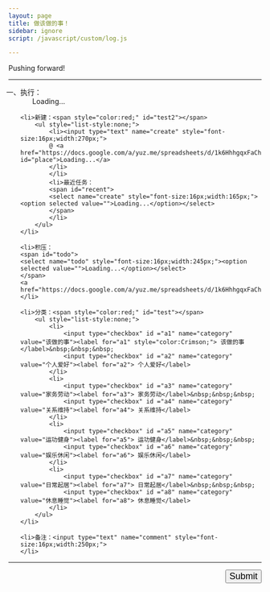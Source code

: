 ```yaml
---
layout: page
title: 做该做的事！
sidebar: ignore
script: /javascript/custom/log.js

---
```


Pushing forward!

---

<form action="https://script.google.com/macros/s/AKfycbxRYZQtTQ3qBQtxU5Q1iMV9_hlgvgALyTyID42IUNfDouFsajfN/exec" method="GET">

<ol style="list-style-type: cjk-ideographic;">
    <li>执行：
        <ol id="log" style="list-style:none;">
            <li>Loading...</li>
        </ol>
    </li>

    <li>新建：<span style="color:red;" id="test2"></span>
        <ul style="list-style:none;">
            <li><input type="text" name="create" style="font-size:16px;width:270px;">
            @ <a href="https://docs.google.com/a/yuz.me/spreadsheets/d/1k6HhhgqxFaCh5VRzfqmkuODzh59lUI7TUpEEzhWUsLw/edit#gid=669333296" id="place">Loading...</a>
            </li>
            </li>
            <li>最近任务：
            <span id="recent">
            <select name="create" style="font-size:16px;width:165px;"><option selected value="">Loading...</option></select>
            </span>
            </li>
        </ul>
    </li>

    <li>积压：
    <span id="todo">
    <select name="todo" style="font-size:16px;width:245px;"><option selected value="">Loading...</option></select>
    </span>
    <a href="https://docs.google.com/a/yuz.me/spreadsheets/d/1k6HhhgqxFaCh5VRzfqmkuODzh59lUI7TUpEEzhWUsLw/edit#gid=121181765">⊕</a>
    </li>

    <li>分类：<span style="color:red;" id="test"></span>
        <ul style="list-style:none;">
            <li>
                <input type="checkbox" id ="a1" name="category" value="该做的事"><label for="a1" style="color:Crimson;"> 该做的事</label>&nbsp;&nbsp;&nbsp;
                <input type="checkbox" id ="a2" name="category" value="个人爱好"><label for="a2"> 个人爱好</label>
            </li>
            <li>
                <input type="checkbox" id ="a3" name="category" value="家务劳动"><label for="a3"> 家务劳动</label>&nbsp;&nbsp;&nbsp;
                <input type="checkbox" id ="a4" name="category" value="关系维持"><label for="a4"> 关系维持</label>
            </li>
            <li>
                <input type="checkbox" id ="a5" name="category" value="运功健身"><label for="a5"> 运功健身</label>&nbsp;&nbsp;&nbsp;
                <input type="checkbox" id ="a6" name="category" value="娱乐休闲"><label for="a6"> 娱乐休闲</label>
            </li>
            <li>
                <input type="checkbox" id ="a7" name="category" value="日常起居"><label for="a7"> 日常起居</label>&nbsp;&nbsp;&nbsp;
                <input type="checkbox" id ="a8" name="category" value="休息睡觉"><label for="a8"> 休息睡觉</label>
            </li>
        </ul>
    </li>

    <li>备注：<input type="text" name="comment" style="font-size:16px;width:250px;">
    </li>
</ol>

<hr>

<p>
<input type="submit" value="Submit" id="submit" style="font-size:18px;float: right;margin-bottom:60px;">
</p>

</form>
